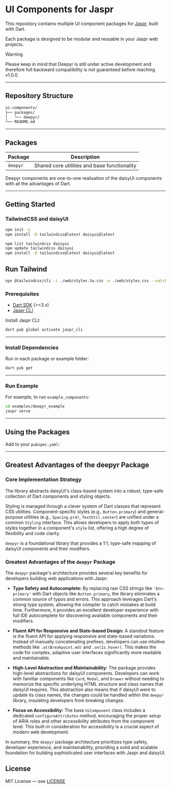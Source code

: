# UI Components for Jaspr

This repository contains multiple UI component packages for [Jaspr](https://jaspr.site), built with Dart.

Each package is designed to be modular and reusable in your Jaspr web projects.

> [!WARNING]
> Please keep in mind that Deepyr is still under active development
> and therefore full backward compatibility is not guaranteed before reaching v1.0.0.

---

## Repository Structure

```bash
ui-components/
├── packages/
│   └── deepyr/
└── README.md
```

---

## Packages

| Package  | Description                                  |
| -------- | -------------------------------------------- |
| `deepyr` | Shared core utilities and base functionality |

Deepyr components are one-to-one realisation of the daisyUI components with all
the advantages of Dart.

---

## Getting Started

### TailwindCSS and daisyUI

```bash
npm init -y
npm install -D tailwindcss@latest daisyui@latest
````

```bash
npm list tailwindcss daisyui
npm update tailwindcss daisyui
npm install -D tailwindcss@latest daisyui@latest
```

## Run Tailwind

```bash
npx @tailwindcss/cli -i ./web/styles.tw.css -o ./web/styles.css --watch
```

### Prerequisites

- [Dart SDK](https://dart.dev/get-dart) (>=3.x)
- [Jaspr CLI](https://jaspr.dev/docs/get-started/)

Install Jaspr CLI:

```bash
dart pub global activate jaspr_cli
```

---

### Install Dependencies

Run in each package or example folder:

```bash
dart pub get
```

---

### Run Example

For example, to run `example_components`:

```bash
cd examples/deepyr_example
jaspr serve
```

---

## Using the Packages

Add to your `pubspec.yaml`:

---

## Greatest Advantages of the deepyr Package

### Core Implementation Strategy

The library abstracts daisyUI's class-based system into a robust, type-safe collection of Dart components and styling objects.

Styling is managed through a clever system of Dart classes that represent CSS utilities. Component-specific styles (e.g., `Button.primary`) and general-purpose utilities (e.g., `Spacing.p(4)`, `TextUtil.center`) are unified under a common `Styling` interface. This allows developers to apply both types of styles together in a component's `style` list, offering a high degree of flexibility and code clarity.

`deepyr`  is a foundational library that provides a 1:1, type-safe mapping of daisyUI components and their modifiers.

### Greatest Advantages of the `deepyr` Package

The `deepyr` package's architecture provides several key benefits for developers building web applications with Jaspr:

- **Type Safety and Autocomplete:** By replacing raw CSS strings like `'btn-primary'` with Dart objects like `Button.primary`, the library eliminates a common source of typos and errors. This approach leverages Dart's strong type system, allowing the compiler to catch mistakes at build time. Furthermore, it provides an excellent developer experience with full IDE autocomplete for discovering available components and their modifiers.

- **Fluent API for Responsive and State-based Design:** A standout feature is the fluent API for applying responsive and state-based variations. Instead of manually concatenating prefixes, developers can use intuitive methods like `.at(Breakpoint.md)` and `.on(Is.hover)`. This makes the code for complex, adaptive user interfaces significantly more readable and maintainable.

- **High-Level Abstraction and Maintainability:** The package provides high-level abstractions for daisyUI components. Developers can work with familiar components like `Card`, `Modal`, and `Drawer` without needing to memorize the specific underlying HTML structure and class names that daisyUI requires. This abstraction also means that if daisyUI were to update its class names, the changes could be handled within the `deepyr` library, insulating developers from breaking changes.

- **Focus on Accessibility:** The base `UiComponent` class includes a dedicated `configureAttributes` method, encouraging the proper setup of ARIA roles and other accessibility attributes from the component level. This built-in consideration for accessibility is a crucial aspect of modern web development.

In summary, the `deepyr` package architecture prioritizes type safety, developer experience, and maintainability, providing a solid and scalable foundation for building sophisticated user interfaces with Jaspr and daisyUI.

## License

MIT License — see [LICENSE](LICENSE)
